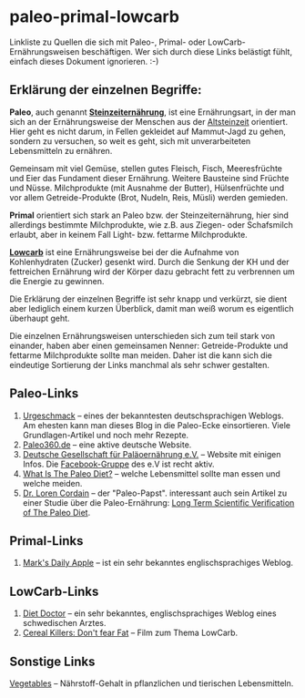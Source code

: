 paleo-primal-lowcarb
====================

Linkliste zu Quellen die sich mit Paleo-, Primal- oder LowCarb-Ernährungsweisen beschäftigen. Wer sich durch diese Links belästigt fühlt, einfach dieses Dokument ignorieren. :-)

## Erklärung der einzelnen Begriffe:

**Paleo**, auch genannt [**Steinzeiternährung**](http://de.wikipedia.org/wiki/Steinzeitern%C3%A4hrung), ist eine Ernährungsart, in der man sich an der Ernährungsweise der Menschen aus der [Altsteinzeit](http://de.wikipedia.org/wiki/Altsteinzeit) orientiert. Hier geht es nicht darum, in Fellen gekleidet auf Mammut-Jagd zu gehen, sondern zu versuchen, so weit es geht, sich mit unverarbeiteten Lebensmitteln zu ernähren.

Gemeinsam mit viel Gemüse, stellen gutes Fleisch, Fisch, Meeresfrüchte und Eier das Fundament dieser Ernährung. Weitere Bausteine sind Früchte und Nüsse. Milchprodukte (mit Ausnahme der Butter), Hülsenfrüchte und vor allem Getreide-Produkte (Brot, Nudeln, Reis, Müsli) werden gemieden.

**Primal** orientiert sich stark an Paleo bzw. der Steinzeiternährung, hier sind allerdings bestimmte Milchprodukte, wie z.B. aus Ziegen- oder Schafsmilch erlaubt, aber in keinem Fall Light- bzw. fettarme Milchprodukte.

[**Lowcarb**](http://de.wikipedia.org/wiki/Low-Carb) ist eine Ernährungsweise bei der die Aufnahme von Kohlenhydraten (Zucker) gesenkt wird. Durch die Senkung der KH und der fettreichen Ernährung wird der Körper dazu gebracht fett zu verbrennen um die Energie zu gewinnen.

Die Erklärung der einzelnen Begriffe ist sehr knapp und verkürzt, sie dient aber lediglich einem kurzen Überblick, damit man weiß worum es eigentlich überhaupt geht.

Die einzelnen Ernährungsweisen unterschieden sich zum teil stark von einander, haben aber einen gemeinsamen Nenner: Getreide-Produkte und fettarme Milchprodukte sollte man meiden. Daher ist die kann sich die eindeutige Sortierung der Links manchmal als sehr schwer gestalten.

## Paleo-Links

1. [Urgeschmack](http://www.urgeschmack.de) – eines der bekanntesten deutschsprachigen Weblogs. Am ehesten kann man dieses Blog in die Paleo-Ecke einsortieren. Viele Grundlagen-Artikel und noch mehr Rezepte.
2. [Paleo360.de](http://www.paleo360.de) – eine aktive deutsche Website.
3. [Deutsche Gesellschaft für Paläoernährung e.V.](http://palaeo-gesellschaft.de) – Website mit einigen Infos. Die [Facebook-Gruppe](https://www.facebook.com/groups/255817637868947/) des e.V ist recht aktiv.
4. [What Is The Paleo Diet?](http://robbwolf.com/what-is-the-paleo-diet/) – welche Lebensmittel sollte man essen und welche meiden.
5. [Dr. Loren Cordain](http://thepaleodiet.com) – der "Paleo-Papst". interessant auch sein Artikel zu einer Studie über die Paleo-Ernährung: [Long Term Scientific Verification of The Paleo Diet](http://thepaleodiet.com/long-term-scientific-verification-of-the-paleo-diet/).

## Primal-Links

1. [Mark's Daily Apple](http://www.marksdailyapple.com) – ist ein sehr bekanntes englischsprachiges Weblog.

## LowCarb-Links

1. [Diet Doctor](http://www.dietdoctor.com) – ein sehr bekanntes, englischsprachiges Weblog eines schwedischen Arztes.
2. [Cereal Killers: Don't fear Fat](http://www.cerealkillersmovie.com) – Film zum Thema LowCarb.

## Sonstige Links

[Vegetables](http://diagnosisdiet.com/food/vegetables/) – Nährstoff-Gehalt in pflanzlichen und tierischen Lebensmitteln.
